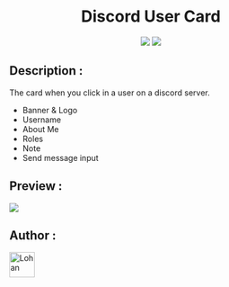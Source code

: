 <body style="width: 100%; height: 100%">
  
  <h1 align="center">Discord User Card</h1>
  <p align="center">
    <a target='_blank' href='https://developer.mozilla.org/fr/'><img src="https://forthebadge.com/images/badges/uses-html.svg"></a>&nbsp<a target='_blank' href='https://developer.mozilla.org/fr/'><img src="https://forthebadge.com/images/badges/uses-css.svg"></a>
  </p>
</body>

## Description :

The card when you click in a user on a discord server.

+ Banner & Logo
+ Username
+ About Me
+ Roles
+ Note
+ Send message input

## Preview :

<img src="https://i.imgur.com/RnEVJhP.png">

## Author :

<p>
  <a href="https://github.com/Sybrax"><img width="45" src="https://avatars.githubusercontent.com/u/45593750?s=64&v=4" alt="Lohan" style="max-width: 100%;"></a>
</p>
 
</ul>
